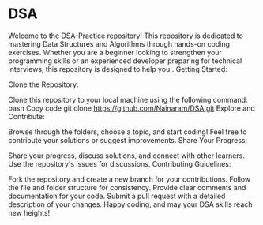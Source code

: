 # DSA
Welcome to the DSA-Practice repository! This repository is dedicated to mastering Data Structures and Algorithms through hands-on coding exercises. Whether you are a beginner looking to strengthen your programming skills or an experienced developer preparing for technical interviews, this repository is designed to help you .
Getting Started:

Clone the Repository:

Clone this repository to your local machine using the following command:
bash
Copy code
git clone https://github.com/Nainaram/DSA.git
Explore and Contribute:

Browse through the folders, choose a topic, and start coding! Feel free to contribute your solutions or suggest improvements.
Share Your Progress:

Share your progress, discuss solutions, and connect with other learners. Use the repository's issues for discussions.
Contributing Guidelines:

Fork the repository and create a new branch for your contributions.
Follow the file and folder structure for consistency.
Provide clear comments and documentation for your code.
Submit a pull request with a detailed description of your changes.
Happy coding, and may your DSA skills reach new heights!
